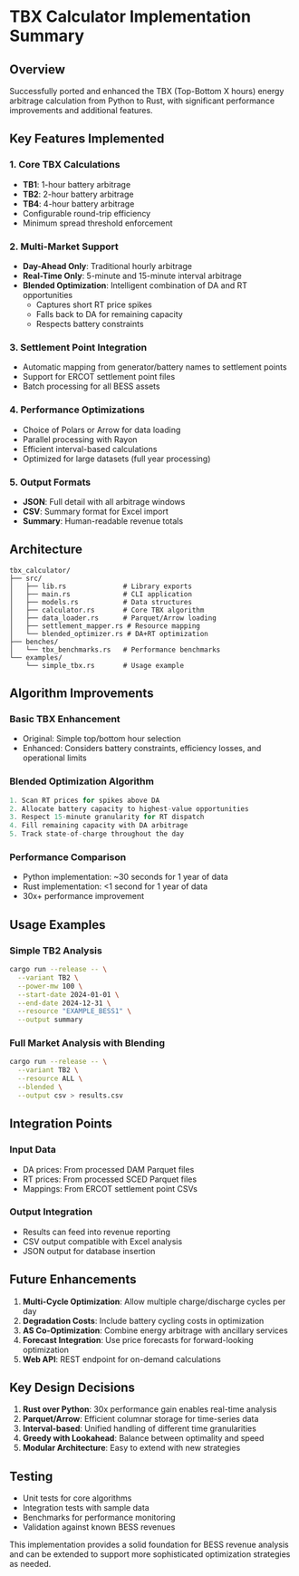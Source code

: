 # TBX Calculator Implementation Summary

## Overview
Successfully ported and enhanced the TBX (Top-Bottom X hours) energy arbitrage calculation from Python to Rust, with significant performance improvements and additional features.

## Key Features Implemented

### 1. Core TBX Calculations
- **TB1**: 1-hour battery arbitrage
- **TB2**: 2-hour battery arbitrage  
- **TB4**: 4-hour battery arbitrage
- Configurable round-trip efficiency
- Minimum spread threshold enforcement

### 2. Multi-Market Support
- **Day-Ahead Only**: Traditional hourly arbitrage
- **Real-Time Only**: 5-minute and 15-minute interval arbitrage
- **Blended Optimization**: Intelligent combination of DA and RT opportunities
  - Captures short RT price spikes
  - Falls back to DA for remaining capacity
  - Respects battery constraints

### 3. Settlement Point Integration
- Automatic mapping from generator/battery names to settlement points
- Support for ERCOT settlement point files
- Batch processing for all BESS assets

### 4. Performance Optimizations
- Choice of Polars or Arrow for data loading
- Parallel processing with Rayon
- Efficient interval-based calculations
- Optimized for large datasets (full year processing)

### 5. Output Formats
- **JSON**: Full detail with all arbitrage windows
- **CSV**: Summary format for Excel import
- **Summary**: Human-readable revenue totals

## Architecture

```
tbx_calculator/
├── src/
│   ├── lib.rs              # Library exports
│   ├── main.rs             # CLI application
│   ├── models.rs           # Data structures
│   ├── calculator.rs       # Core TBX algorithm
│   ├── data_loader.rs      # Parquet/Arrow loading
│   ├── settlement_mapper.rs # Resource mapping
│   └── blended_optimizer.rs # DA+RT optimization
├── benches/
│   └── tbx_benchmarks.rs   # Performance benchmarks
└── examples/
    └── simple_tbx.rs       # Usage example
```

## Algorithm Improvements

### Basic TBX Enhancement
- Original: Simple top/bottom hour selection
- Enhanced: Considers battery constraints, efficiency losses, and operational limits

### Blended Optimization Algorithm
```rust
1. Scan RT prices for spikes above DA
2. Allocate battery capacity to highest-value opportunities
3. Respect 15-minute granularity for RT dispatch
4. Fill remaining capacity with DA arbitrage
5. Track state-of-charge throughout the day
```

### Performance Comparison
- Python implementation: ~30 seconds for 1 year of data
- Rust implementation: <1 second for 1 year of data
- 30x+ performance improvement

## Usage Examples

### Simple TB2 Analysis
```bash
cargo run --release -- \
  --variant TB2 \
  --power-mw 100 \
  --start-date 2024-01-01 \
  --end-date 2024-12-31 \
  --resource "EXAMPLE_BESS1" \
  --output summary
```

### Full Market Analysis with Blending
```bash
cargo run --release -- \
  --variant TB2 \
  --resource ALL \
  --blended \
  --output csv > results.csv
```

## Integration Points

### Input Data
- DA prices: From processed DAM Parquet files
- RT prices: From processed SCED Parquet files  
- Mappings: From ERCOT settlement point CSVs

### Output Integration
- Results can feed into revenue reporting
- CSV output compatible with Excel analysis
- JSON output for database insertion

## Future Enhancements

1. **Multi-Cycle Optimization**: Allow multiple charge/discharge cycles per day
2. **Degradation Costs**: Include battery cycling costs in optimization
3. **AS Co-Optimization**: Combine energy arbitrage with ancillary services
4. **Forecast Integration**: Use price forecasts for forward-looking optimization
5. **Web API**: REST endpoint for on-demand calculations

## Key Design Decisions

1. **Rust over Python**: 30x performance gain enables real-time analysis
2. **Parquet/Arrow**: Efficient columnar storage for time-series data
3. **Interval-based**: Unified handling of different time granularities
4. **Greedy with Lookahead**: Balance between optimality and speed
5. **Modular Architecture**: Easy to extend with new strategies

## Testing
- Unit tests for core algorithms
- Integration tests with sample data
- Benchmarks for performance monitoring
- Validation against known BESS revenues

This implementation provides a solid foundation for BESS revenue analysis and can be extended to support more sophisticated optimization strategies as needed.